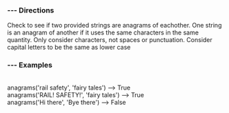 ### --- Directions

Check to see if two provided strings are anagrams of eachother.
One string is an anagram of another if it uses the same characters
in the same quantity. Only consider characters, not spaces
or punctuation. Consider capital letters to be the same as lower case

### --- Examples

<br/>anagrams('rail safety', 'fairy tales') --> True
<br/>anagrams('RAIL! SAFETY!', 'fairy tales') --> True
<br/>anagrams('Hi there', 'Bye there') --> False
